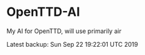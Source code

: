 # OpenTTD-AI
My AI for OpenTTD, will use primarily air

Latest backup: Sun Sep 22 19:22:01 UTC 2019
